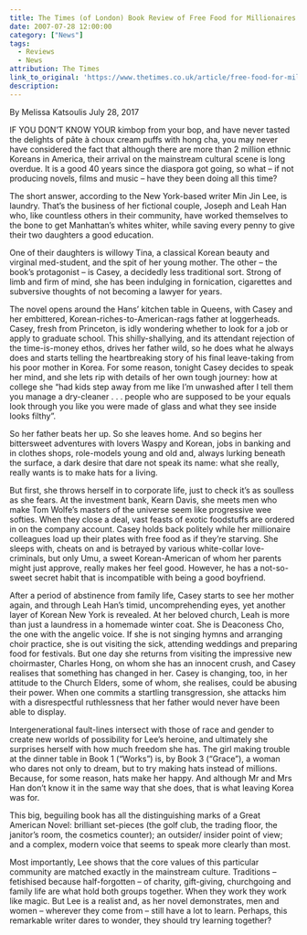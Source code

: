 ```yaml
---
title: The Times (of London) Book Review of Free Food for Millionaires
date: 2007-07-28 12:00:00
category: ["News"]
tags:
  - Reviews
  - News
attribution: The Times
link_to_original: 'https://www.thetimes.co.uk/article/free-food-for-millionaires-8806w6m87rd'
description:
---
```



By Melissa Katsoulis July 28, 2017

IF YOU DON’T KNOW YOUR kimbop from your bop, and have never tasted the delights of pâte à choux cream puffs with hong cha, you may never have considered the fact that although there are more than 2 million ethnic Koreans in America, their arrival on the mainstream cultural scene is long overdue. It is a good 40 years since the diaspora got going, so what – if not producing novels, films and music – have they been doing all this time?

The short answer, according to the New York-based writer Min Jin Lee, is laundry. That’s the business of her fictional couple, Joseph and Leah Han who, like countless others in their community, have worked themselves to the bone to get Manhattan’s whites whiter, while saving every penny to give their two daughters a good education.

One of their daughters is willowy Tina, a classical Korean beauty and virginal med-student, and the spit of her young mother. The other – the book’s protagonist – is Casey, a decidedly less traditional sort. Strong of limb and firm of mind, she has been indulging in fornication, cigarettes and subversive thoughts of not becoming a lawyer for years.

The novel opens around the Hans’ kitchen table in Queens, with Casey and her embittered, Korean-riches-to-American-rags father at loggerheads. Casey, fresh from Princeton, is idly wondering whether to look for a job or apply to graduate school. This shilly-shallying, and its attendant rejection of the time-is-money ethos, drives her father wild, so he does what he always does and starts telling the heartbreaking story of his final leave-taking from his poor mother in Korea. For some reason, tonight Casey decides to speak her mind, and she lets rip with details of her own tough journey: how at college she “had kids step away from me like I’m unwashed after I tell them you manage a dry-cleaner . . . people who are supposed to be your equals look through you like you were made of glass and what they see inside looks filthy”.

So her father beats her up. So she leaves home. And so begins her bittersweet adventures with lovers Waspy and Korean, jobs in banking and in clothes shops, role-models young and old and, always lurking beneath the surface, a dark desire that dare not speak its name: what she really, really wants is to make hats for a living.

But first, she throws herself in to corporate life, just to check it’s as soulless as she fears. At the investment bank, Kearn Davis, she meets men who make Tom Wolfe’s masters of the universe seem like progressive wee softies. When they close a deal, vast feasts of exotic foodstuffs are ordered in on the company account. Casey holds back politely while her millionaire colleagues load up their plates with free food as if they’re starving. She sleeps with, cheats on and is betrayed by various white-collar love-criminals, but only Umu, a sweet Korean-American of whom her parents might just approve, really makes her feel good. However, he has a not-so-sweet secret habit that is incompatible with being a good boyfriend.

After a period of abstinence from family life, Casey starts to see her mother again, and through Leah Han’s timid, uncomprehending eyes, yet another layer of Korean New York is revealed. At her beloved church, Leah is more than just a laundress in a homemade winter coat. She is Deaconess Cho, the one with the angelic voice. If she is not singing hymns and arranging choir practice, she is out visiting the sick, attending weddings and preparing food for festivals. But one day she returns from visiting the impressive new choirmaster, Charles Hong, on whom she has an innocent crush, and Casey realises that something has changed in her. Casey is changing, too, in her attitude to the Church Elders, some of whom, she realises, could be abusing their power. When one commits a startling transgression, she attacks him with a disrespectful ruthlessness that her father would never have been able to display.

Intergenerational fault-lines intersect with those of race and gender to create new worlds of possibility for Lee’s heroine, and ultimately she surprises herself with how much freedom she has. The girl making trouble at the dinner table in Book 1 (“Works”) is, by Book 3 (“Grace”), a woman who dares not only to dream, but to try making hats instead of millions. Because, for some reason, hats make her happy. And although Mr and Mrs Han don’t know it in the same way that she does, that is what leaving Korea was for.

This big, beguiling book has all the distinguishing marks of a Great American Novel: brilliant set-pieces (the golf club, the trading floor, the janitor’s room, the cosmetics counter); an outsider/ insider point of view; and a complex, modern voice that seems to speak more clearly than most.

Most importantly, Lee shows that the core values of this particular community are matched exactly in the mainstream culture. Traditions – fetishised because half-forgotten – of charity, gift-giving, churchgoing and family life are what hold both groups together. When they work they work like magic. But Lee is a realist and, as her novel demonstrates, men and women – wherever they come from – still have a lot to learn. Perhaps, this remarkable writer dares to wonder, they should try learning together?